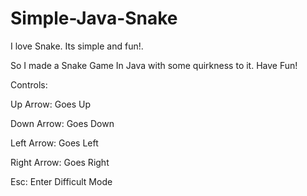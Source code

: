 # Simple-Java-Snake

I love Snake. Its simple and fun!.

So I made a Snake Game In Java with some quirkness to it. Have Fun!

Controls:

Up Arrow: Goes Up

Down Arrow: Goes Down

Left Arrow: Goes Left

Right Arrow: Goes Right

Esc: Enter Difficult Mode
